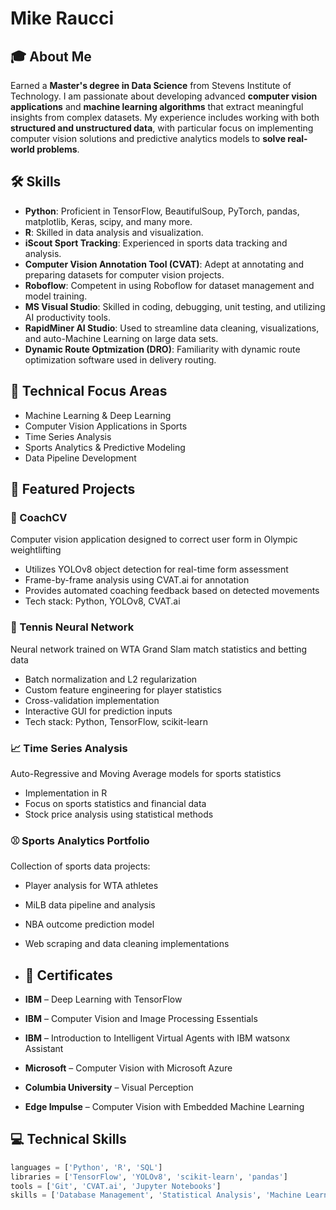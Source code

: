 # Mike Raucci

## 🎓 About Me
Earned a **Master's degree in Data Science** from Stevens Institute of Technology. I am passionate about developing advanced **computer vision applications** and **machine learning algorithms** that extract meaningful insights from complex datasets. My experience includes working with both **structured and unstructured data**, with particular focus on implementing computer vision solutions and predictive analytics models to **solve real-world problems**.

## 🛠️ Skills
- **Python**: Proficient in TensorFlow, BeautifulSoup, PyTorch, pandas, matplotlib, Keras, scipy, and many more.
- **R**: Skilled in data analysis and visualization.
- **iScout Sport Tracking**: Experienced in sports data tracking and analysis.
- **Computer Vision Annotation Tool (CVAT)**: Adept at annotating and preparing datasets for computer vision projects.
- **Roboflow**: Competent in using Roboflow for dataset management and model training.
- **MS Visual Studio**: Skilled in coding, debugging, unit testing, and utilizing AI productivity tools.
- **RapidMiner AI Studio**: Used to streamline data cleaning, visualizations, and auto-Machine Learning on large data sets.
- **Dynamic Route Optmization (DRO)**: Familiarity with dynamic route optimization software used in delivery routing.

## 🔧 Technical Focus Areas
- Machine Learning & Deep Learning
- Computer Vision Applications in Sports
- Time Series Analysis
- Sports Analytics & Predictive Modeling
- Data Pipeline Development

## 🌟 Featured Projects

### 🎥 CoachCV
Computer vision application designed to correct user form in Olympic weightlifting
- Utilizes YOLOv8 object detection for real-time form assessment
- Frame-by-frame analysis using CVAT.ai for annotation
- Provides automated coaching feedback based on detected movements
- Tech stack: Python, YOLOv8, CVAT.ai

### 🎾 Tennis Neural Network
Neural network trained on WTA Grand Slam match statistics and betting data
- Batch normalization and L2 regularization
- Custom feature engineering for player statistics
- Cross-validation implementation
- Interactive GUI for prediction inputs
- Tech stack: Python, TensorFlow, scikit-learn

### 📈 Time Series Analysis
Auto-Regressive and Moving Average models for sports statistics
- Implementation in R
- Focus on sports statistics and financial data
- Stock price analysis using statistical methods

### ⚾ Sports Analytics Portfolio
Collection of sports data projects:
- Player analysis for WTA athletes
- MiLB data pipeline and analysis
- NBA outcome prediction model
- Web scraping and data cleaning implementations

- ## 📃 Certificates
- **IBM** – Deep Learning with TensorFlow 
- **IBM** – Computer Vision and Image Processing Essentials 
- **IBM** – Introduction to Intelligent Virtual Agents with IBM watsonx Assistant 
- **Microsoft** – Computer Vision with Microsoft Azure 
- **Columbia University** – Visual Perception 
- **Edge Impulse** – Computer Vision with Embedded Machine Learning

## 💻 Technical Skills
```python
languages = ['Python', 'R', 'SQL']
libraries = ['TensorFlow', 'YOLOv8', 'scikit-learn', 'pandas']
tools = ['Git', 'CVAT.ai', 'Jupyter Notebooks']
skills = ['Database Management', 'Statistical Analysis', 'Machine Learning']
